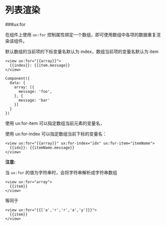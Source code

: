 # 列表渲染

###ux:for

在组件上使用 ```ux:for``` 控制属性绑定一个数组，即可使用数组中各项的数据重复渲染该组件。

默认数组的当前项的下标变量名默认为 index，数组当前项的变量名默认为 item

```
<view ux:for="{{array}}">
  {{index}}: {{item.message}}
</view>
```

```
Component({
  data: {
    array: [{
      message: 'foo',
    }, {
      message: 'bar'
    }]
  }
})
```

使用 ux:for-item 可以指定数组当前元素的变量名，

使用 ux:for-index 可以指定数组当前下标的变量名：


```
<view ux:for="{{array}}" ux:for-index="idx" ux:for-item="itemName">
  {{idx}}: {{itemName.message}}
</view>
```

**注意:**

当 ```ux:for``` 的值为字符串时，会将字符串解析成字符串数组

```
<view ux:for="array">
  {{item}}
</view>
```

等同于

```
<view ux:for="{{['a','r','r','a','y']}}">
  {{item}}
</view>
```